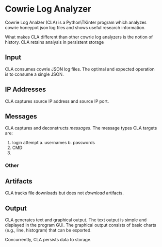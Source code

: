 # Cowrie Log Analyzer
Cowrie Log Analzer (CLA) is a Python\TKinter program which analyzes cowrie honeypot json log files and shows useful research information. 

What makes CLA different than other cowrie log analyzers is the notion of history. CLA retains analysis in persistent storage

## Input
CLA consumes cowrie JSON log files. The optimal and expected operation is to consume a single JSON.

## IP Addresses
CLA captures source IP address and source IP port.   
  
## Messages
CLA captures and deconstructs *messages*. The message types CLA targets are:
   1. login attempt
      a. usernames
      b. passwords
   2. CMD
   3. 

### Other

## Artifacts
CLA tracks file downloads but does not *download* artifacts.

## Output
CLA generates text and graphical output. The text output is simple and displayed in the program GUI. The graphical output consists of basic charts (e.g., line, histogram) that can be exported.

Concurrently, CLA persists data to storage.
